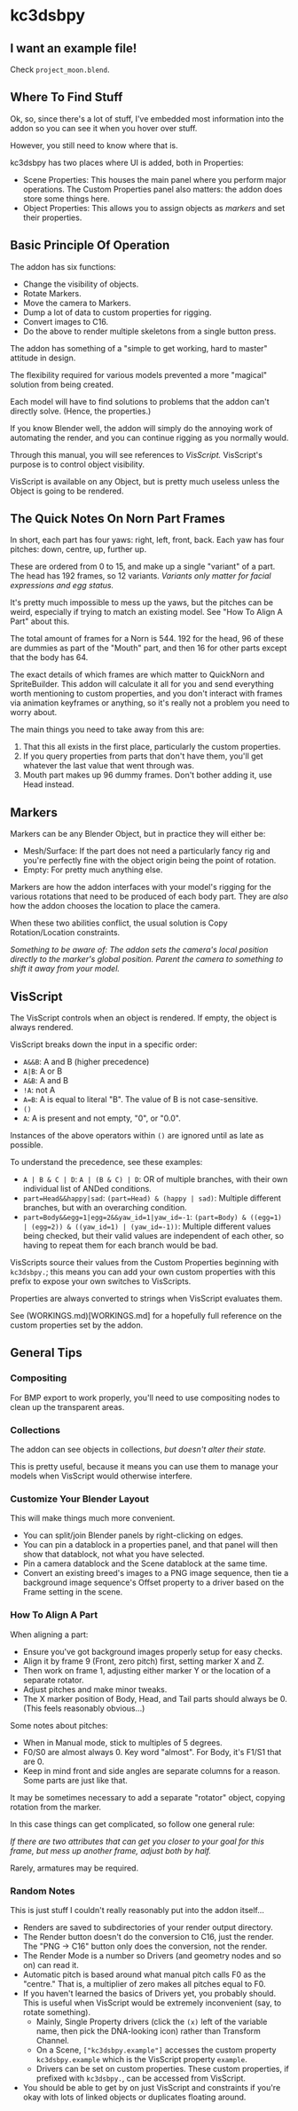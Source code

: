 # kc3dsbpy

## I want an example file!

Check `project_moon.blend`.

## Where To Find Stuff

Ok, so, since there's a lot of stuff, I've embedded most information into the addon so you can see it when you hover over stuff.

However, you still need to know where that is.

kc3dsbpy has two places where UI is added, both in Properties:

* Scene Properties: This houses the main panel where you perform major operations. The Custom Properties panel also matters: the addon does store some things here.
* Object Properties: This allows you to assign objects as *markers* and set their properties.

## Basic Principle Of Operation

The addon has six functions:

* Change the visibility of objects.
* Rotate Markers.
* Move the camera to Markers.
* Dump a lot of data to custom properties for rigging.
* Convert images to C16.
* Do the above to render multiple skeletons from a single button press.

The addon has something of a "simple to get working, hard to master" attitude in design.

The flexibility required for various models prevented a more "magical" solution from being created.

Each model will have to find solutions to problems that the addon can't directly solve. (Hence, the properties.)

If you know Blender well, the addon will simply do the annoying work of automating the render, and you can continue rigging as you normally would.

Through this manual, you will see references to *VisScript.* VisScript's purpose is to control object visibility.

VisScript is available on any Object, but is pretty much useless unless the Object is going to be rendered.

## The Quick Notes On Norn Part Frames

In short, each part has four yaws: right, left, front, back. Each yaw has four pitches: down, centre, up, further up.

These are ordered from 0 to 15, and make up a single "variant" of a part. The head has 192 frames, so 12 variants. *Variants only matter for facial expressions and egg status.*

It's pretty much impossible to mess up the yaws, but the pitches can be weird, especially if trying to match an existing model. See "How To Align A Part" about this.

The total amount of frames for a Norn is 544. 192 for the head, 96 of these are dummies as part of the "Mouth" part, and then 16 for other parts except that the body has 64.

The exact details of which frames are which matter to QuickNorn and SpriteBuilder. This addon will calculate it all for you and send everything worth mentioning to custom properties, and you don't interact with frames via animation keyframes or anything, so it's really not a problem you need to worry about.

The main things you need to take away from this are:

1. That this all exists in the first place, particularly the custom properties.
2. If you query properties from parts that don't have them, you'll get whatever the last value that went through was.
3. Mouth part makes up 96 dummy frames. Don't bother adding it, use Head instead.

## Markers

Markers can be any Blender Object, but in practice they will either be:

* Mesh/Surface: If the part does not need a particularly fancy rig and you're perfectly fine with the object origin being the point of rotation.
* Empty: For pretty much anything else.

Markers are how the addon interfaces with your model's rigging for the various rotations that need to be produced of each body part. They are *also* how the addon chooses the location to place the camera.

When these two abilities conflict, the usual solution is Copy Rotation/Location constraints.

*Something to be aware of: The addon sets the camera's local position directly to the marker's global position. Parent the camera to something to shift it away from your model.*

## VisScript

The VisScript controls when an object is rendered.
If empty, the object is always rendered.

VisScript breaks down the input in a specific order:

* `A&&B`: A and B (higher precedence)
* `A|B`: A or B
* `A&B`: A and B
* `!A`: not A
* `A=B`: A is equal to literal "B". The value of B is not case-sensitive.
* `()`
* `A`: A is present and not empty, "0", or "0.0".

Instances of the above operators within `()` are ignored until as late as possible.

To understand the precedence, see these examples:

* `A | B & C | D`: `A | (B & C) | D`: OR of multiple branches, with their own individual list of ANDed conditions.
* `part=Head&&happy|sad`: `(part=Head) & (happy | sad)`: Multiple different branches, but with an overarching condition.
* `part=Body&&egg=1|egg=2&&yaw_id=1|yaw_id=-1`: `(part=Body) & ((egg=1) | (egg=2)) & ((yaw_id=1) | (yaw_id=-1))`: Multiple different values being checked, but their valid values are independent of each other, so having to repeat them for each branch would be bad.

VisScripts source their values from the Custom Properties beginning with `kc3dsbpy.`; this means you can add your own custom properties with this prefix to expose your own switches to VisScripts.

Properties are always converted to strings when VisScript evaluates them.

See (WORKINGS.md)[WORKINGS.md] for a hopefully full reference on the custom properties set by the addon.

## General Tips

### Compositing

For BMP export to work properly, you'll need to use compositing nodes to clean up the transparent areas.

### Collections

The addon can see objects in collections, *but doesn't alter their state.*

This is pretty useful, because it means you can use them to manage your models when VisScript would otherwise interfere.

### Customize Your Blender Layout

This will make things much more convenient.

* You can split/join Blender panels by right-clicking on edges.
* You can pin a datablock in a properties panel, and that panel will then show that datablock, not what you have selected.
* Pin a camera datablock and the Scene datablock at the same time.
* Convert an existing breed's images to a PNG image sequence, then tie a background image sequence's Offset property to a driver based on the Frame setting in the scene.

### How To Align A Part

When aligning a part:

* Ensure you've got background images properly setup for easy checks.
* Align it by frame 9 (Front, zero pitch) first, setting marker X and Z.
* Then work on frame 1, adjusting either marker Y or the location of a separate rotator.
* Adjust pitches and make minor tweaks.
* The X marker position of Body, Head, and Tail parts should always be 0. (This feels reasonably obvious...)

Some notes about pitches:

* When in Manual mode, stick to multiples of 5 degrees.
* F0/S0 are almost always 0. Key word "almost". For Body, it's F1/S1 that are 0.
* Keep in mind front and side angles are separate columns for a reason. Some parts are just like that.

It may be sometimes necessary to add a separate "rotator" object, copying rotation from the marker.

In this case things can get complicated, so follow one general rule:

*If there are two attributes that can get you closer to your goal for this frame, but mess up another frame, adjust both by half.*

Rarely, armatures may be required.

### Random Notes

This is just stuff I couldn't really reasonably put into the addon itself...

* Renders are saved to subdirectories of your render output directory.
* The Render button doesn't do the conversion to C16, just the render. The "PNG -> C16" button only does the conversion, not the render.
* The Render Mode is a number so Drivers (and geometry nodes and so on) can read it.
* Automatic pitch is based around what manual pitch calls F0 as the "centre." That is, a multiplier of zero makes all pitches equal to F0.
* If you haven't learned the basics of Drivers yet, you probably should. This is useful when VisScript would be extremely inconvenient (say, to rotate something).
  * Mainly, Single Property drivers (click the `(x)` left of the variable name, then pick the DNA-looking icon) rather than Transform Channel.
  * On a Scene, `["kc3dsbpy.example"]` accesses the custom property `kc3dsbpy.example` which is the VisScript property `example`.
  * Drivers can be set on custom properties. These custom properties, if prefixed with `kc3dsbpy.`, can be accessed from VisScript.
* You should be able to get by on just VisScript and constraints if you're okay with lots of linked objects or duplicates floating around.

